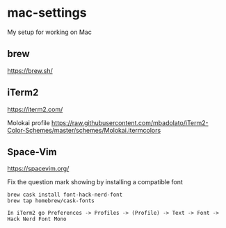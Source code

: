 # mac-settings
My setup for working on Mac

## brew
https://brew.sh/

## iTerm2
https://iterm2.com/

Molokai profile 
https://raw.githubusercontent.com/mbadolato/iTerm2-Color-Schemes/master/schemes/Molokai.itermcolors

## Space-Vim
https://spacevim.org/

Fix the question mark showing by installing a compatible font
```
brew cask install font-hack-nerd-font
brew tap homebrew/cask-fonts

In iTerm2 go Preferences -> Profiles -> (Profile) -> Text -> Font -> Hack Nerd Font Mono
```
